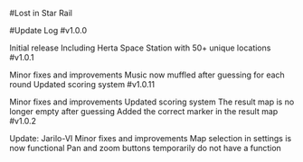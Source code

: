 #Lost in Star Rail

#Update Log
#v1.0.0

Initial release
Including Herta Space Station with 50+ unique locations
#v1.0.1

Minor fixes and improvements
Music now muffled after guessing for each round
Updated scoring system
#v1.0.11

Minor fixes and improvements
Updated scoring system
The result map is no longer empty after guessing
Added the correct marker in the result map
#v1.0.2

Update: Jarilo-VI
Minor fixes and improvements
Map selection in settings is now functional
Pan and zoom buttons temporarily do not have a function
